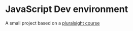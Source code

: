 # JavaScript Dev environment

A small project based on a [pluralsight course](https://app.pluralsight.com/library/courses/javascript-development-environment/table-of-contents)

